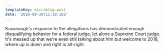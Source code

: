 ```yaml
---
templateKey: microblog-post
date: '2018-09-30T11:18:18Z'
---
```


Kavanaugh's response to the allegations has demonstrated enough disqualifying behavior for a federal judge, let alone a Supreme Court judge. It's messed up that we're even still talking about him but welcome to 2018, where up is down and right is alt-right.

